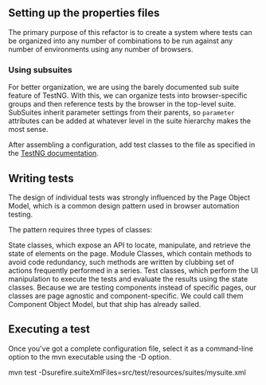 ## Setting up the properties files

The primary purpose of this refactor is to create a system where tests can be organized into any number of combinations to be run against any number of environments using any number of browsers.

### Using subsuites
For better organization, we are using the barely documented sub suite feature of TestNG. With this, we can organize tests into browser-specific groups and then reference tests by the browser in the top-level suite.
SubSuites inherit parameter settings from their parents, so `parameter` attributes can be added at whatever level in the suite hierarchy makes the most sense.

After assembling a configuration, add test classes to the file as specified in the [TestNG documentation](http://testng.org/doc/documentation-main.html#testng-xml).


## Writing tests
The design of individual tests was strongly influenced by the Page Object Model, which is a common design pattern used in browser automation testing.

The pattern requires three types of classes:

State classes, which expose an API to locate, manipulate, and retrieve the state of elements on the page.
Module Classes, which contain methods to avoid code redundancy, such methods are written by clubbing set of actions frequently performed in a series.
Test classes, which perform the UI manipulation to execute the tests and evaluate the results using the state classes. Because we are testing components instead of specific pages, our classes are page agnostic and component-specific. We could call them Component Object Model, but that ship has already sailed.

## Executing a test 
Once you've got a complete configuration file, select it as a command-line option to the mvn executable using the -D option.

mvn test -Dsurefire.suiteXmlFiles=src/test/resources/suites/mysuite.xml
